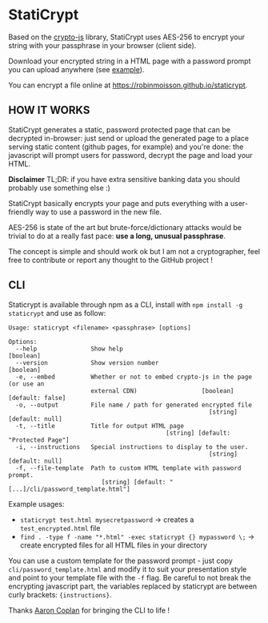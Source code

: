 # StatiCrypt

Based on the [crypto-js](https://github.com/brix/crypto-js) library, StatiCrypt uses AES-256 to encrypt your string with your passphrase in your browser (client side).

Download your encrypted string in a HTML page with a password prompt you can upload anywhere (see [example](https://robinmoisson.github.io/staticrypt/example.html)).

You can encrypt a file online at https://robinmoisson.github.io/staticrypt.

## HOW IT WORKS

StatiCrypt generates a static, password protected page that can be decrypted in-browser: just send or upload the generated page to a place serving static content (github pages, for example) and you're done: the javascript will prompt users for password, decrypt the page and load your HTML.

**Disclaimer** TL;DR: if you have extra sensitive banking data you should probably use something else :)

StatiCrypt basically encrypts your page and puts everything with a user-friendly way to use a password in the new file.

AES-256 is state of the art but brute-force/dictionary attacks would be trivial to do at a really fast pace: **use a long, unusual passphrase**.

The concept is simple and should work ok but I am not a cryptographer, feel free to contribute or report any thought to the GitHub project !

## CLI

Staticrypt is available through npm as a CLI, install with `npm install -g staticrypt` and use as follow:

    Usage: staticrypt <filename> <passphrase> [options]

    Options:
      --help               Show help                                       [boolean]
      --version            Show version number                             [boolean]
      -e, --embed          Whether or not to embed crypto-js in the page (or use an
                           external CDN)                  [boolean] [default: false]
      -o, --output         File name / path for generated encrypted file
                                                            [string] [default: null]
      -t, --title          Title for output HTML page
                                                [string] [default: "Protected Page"]
      -i, --instructions   Special instructions to display to the user.
                                                            [string] [default: null]
      -f, --file-template  Path to custom HTML template with password prompt.
                              [string] [default: "[...]/cli/password_template.html"]


Example usages:

- `staticrypt test.html mysecretpassword` -> creates a `test_encrypted.html` file
- `find . -type f -name "*.html" -exec staticrypt {} mypassword \;` -> create encrypted files for all HTML files in your directory

You can use a custom template for the password prompt - just copy `cli/password_template.html` and modify it to suit your presentation style and point to your template file with the `-f` flag. Be careful to not break the encrypting javascript part, the variables replaced by staticrypt are between curly brackets: `{instructions}`.

Thanks [Aaron Coplan](https://github.com/AaronCoplan) for bringing the CLI to life !
